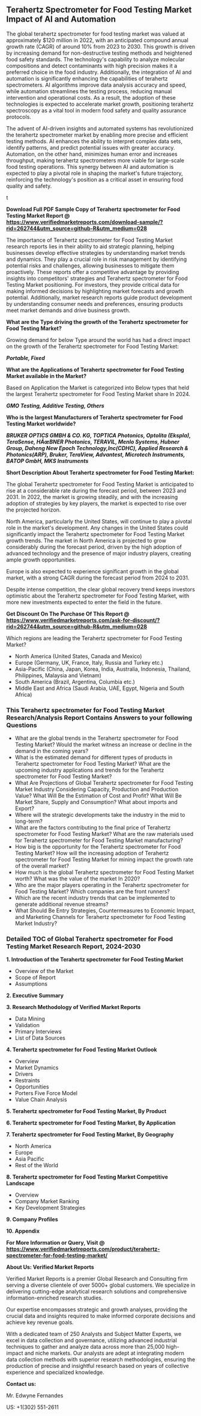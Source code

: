 <h2>Terahertz Spectrometer for Food Testing Market Impact of AI and Automation</h2><p>The global terahertz spectrometer for food testing market was valued at approximately $120 million in 2022, with an anticipated compound annual growth rate (CAGR) of around 10% from 2023 to 2030. This growth is driven by increasing demand for non-destructive testing methods and heightened food safety standards. The technology's capability to analyze molecular compositions and detect contaminants with high precision makes it a preferred choice in the food industry. Additionally, the integration of AI and automation is significantly enhancing the capabilities of terahertz spectrometers. AI algorithms improve data analysis accuracy and speed, while automation streamlines the testing process, reducing manual intervention and operational costs. As a result, the adoption of these technologies is expected to accelerate market growth, positioning terahertz spectroscopy as a vital tool in modern food safety and quality assurance protocols.</p><p>The advent of AI-driven insights and automated systems has revolutionized the terahertz spectrometer market by enabling more precise and efficient testing methods. AI enhances the ability to interpret complex data sets, identify patterns, and predict potential issues with greater accuracy. Automation, on the other hand, minimizes human error and increases throughput, making terahertz spectrometers more viable for large-scale food testing operations. This synergy between AI and automation is expected to play a pivotal role in shaping the market's future trajectory, reinforcing the technology's position as a critical asset in ensuring food quality and safety.</p>t</p><p id="" class=""><strong>Download Full PDF Sample Copy of Terahertz spectrometer for Food Testing Market Report @ <a href="https://www.verifiedmarketreports.com/download-sample/?rid=262744&utm_source=github-R&utm_medium=028" target="_blank">https://www.verifiedmarketreports.com/download-sample/?rid=262744&utm_source=github-R&utm_medium=028</a></strong></p><p>The importance of&nbsp;Terahertz spectrometer for Food Testing Market research reports lies in their ability to aid strategic planning, helping businesses develop effective strategies by understanding market trends and dynamics. They play a crucial role in risk management by identifying potential risks and challenges, allowing businesses to mitigate them proactively. These reports offer a competitive advantage by providing insights into competitors' strategies and Terahertz spectrometer for Food Testing Market positioning. For investors, they provide critical data for making informed decisions by highlighting market forecasts and growth potential. Additionally, market research reports guide product development by understanding consumer needs and preferences, ensuring products meet market demands and drive business growth.</p><p><strong>What are the&nbsp;Type driving the growth of the Terahertz spectrometer for Food Testing Market?</strong></p><p id="" class="">Growing demand for below Type around the world has had a direct impact on the growth of the Terahertz spectrometer for Food Testing Market:</p><em><strong>Portable, Fixed</strong></em></p><strong>What are the&nbsp;Applications&nbsp;of Terahertz spectrometer for Food Testing Market available in the Market?</strong></p><p id="" class="">Based on Application the Market is categorized into Below types that held the largest Terahertz spectrometer for Food Testing Market share In 2024.</p><em><strong>GMO Testing, Additive Testing, Others</strong></em></p><strong>Who is the largest Manufacturers of Terahertz spectrometer for Food Testing Market worldwide?</strong></p><p><em><strong>BRUKER OPTICS GMBH & CO. KG, TOPTICA Photonics, Optolita (Ekspla), TeraSense, HÃœBNER Photonics, TERAVIL, Menlo Systems, Hubner Group, Daheng New Epoch Technology,Inc(CDHC), Applied Research & Photonics(ARP), Bruker, TeraView, Advantest, Microtech Instruments, BATOP GmbH, MKS Instruments</strong></em></p><p id="" class=""><strong>Short Description About Terahertz spectrometer for Food Testing Market:</strong></p><p>The global Terahertz spectrometer for Food Testing Market is anticipated to rise at a considerable rate during the forecast period, between 2023 and 2031. In 2022, the market is growing steadily, and with the increasing adoption of strategies by key players, the market is expected to rise over the projected horizon.</p><p>North America, particularly the United States, will continue to play a pivotal role in the market's development. Any changes in the United States could significantly impact the Terahertz spectrometer for Food Testing Market growth trends. The market in North America is projected to grow considerably during the forecast period, driven by the high adoption of advanced technology and the presence of major industry players, creating ample growth opportunities.</p><p>Europe is also expected to experience significant growth in the global market, with a strong CAGR during the forecast period from 2024 to 2031.</p><p>Despite intense competition, the clear global recovery trend keeps investors optimistic about the Terahertz spectrometer for Food Testing Market, with more new investments expected to enter the field in the future.</p><p id="" class=""><strong>Get Discount On The Purchase Of This Report @ <a href="https://www.verifiedmarketreports.com/ask-for-discount/?rid=262744&utm_source=github-R&utm_medium=028" target="_blank">https://www.verifiedmarketreports.com/ask-for-discount/?rid=262744&utm_source=github-R&utm_medium=028</a></strong></p>Which regions are leading the Terahertz spectrometer for Food Testing Market?</p><ul><li>North America (United States, Canada and Mexico)</li><li>Europe (Germany, UK, France, Italy, Russia and Turkey etc.)</li><li>Asia-Pacific (China, Japan, Korea, India, Australia, Indonesia, Thailand, Philippines, Malaysia and Vietnam)</li><li>South America (Brazil, Argentina, Columbia etc.)</li><li>Middle East and Africa (Saudi Arabia, UAE, Egypt, Nigeria and South Africa)</li></ul><h3 id="" class="">This Terahertz spectrometer for Food Testing Market Research/Analysis Report Contains Answers to your following Questions</h3><ul><li>What are the global trends in the Terahertz spectrometer for Food Testing Market? Would the market witness an increase or decline in the demand in the coming years?</li><li>What is the estimated demand for different types of products in Terahertz spectrometer for Food Testing Market? What are the upcoming industry applications and trends for the Terahertz spectrometer for Food Testing Market?</li><li>What Are Projections of Global Terahertz spectrometer for Food Testing Market Industry Considering Capacity, Production and Production Value? What Will Be the Estimation of Cost and Profit? What Will Be Market Share, Supply and Consumption? What about imports and Export?</li><li>Where will the strategic developments take the industry in the mid to long-term?</li><li>What are the factors contributing to the final price of Terahertz spectrometer for Food Testing Market? What are the raw materials used for Terahertz spectrometer for Food Testing Market manufacturing?</li><li>How big is the opportunity for the Terahertz spectrometer for Food Testing Market? How will the increasing adoption of Terahertz spectrometer for Food Testing Market for mining impact the growth rate of the overall market?</li><li>How much is the global Terahertz spectrometer for Food Testing Market worth? What was the value of the market In 2020?</li><li>Who are the major players operating in the Terahertz spectrometer for Food Testing Market? Which companies are the front runners?</li><li>Which are the recent industry trends that can be implemented to generate additional revenue streams?</li><li>What Should Be Entry Strategies, Countermeasures to Economic Impact, and Marketing Channels for Terahertz spectrometer for Food Testing Market Industry?</li></ul><h3 id="" class="">Detailed TOC of Global Terahertz spectrometer for Food Testing Market Research Report, 2024-2030</h3><p id="" class=""><strong>1. Introduction of the Terahertz spectrometer for Food Testing Market</strong></p><ul><li>Overview of the Market</li><li>Scope of Report</li><li>Assumptions</li></ul><p id="" class=""><strong>2. Executive Summary</strong></p><p id="" class=""><strong>3. Research Methodology of Verified Market Reports</strong></p><ul><li>Data Mining</li><li>Validation</li><li>Primary Interviews</li><li>List of Data Sources</li></ul><p id="" class=""><strong>4. Terahertz spectrometer for Food Testing Market Outlook</strong></p><ul><li>Overview</li><li>Market Dynamics</li><li>Drivers</li><li>Restraints</li><li>Opportunities</li><li>Porters Five Force Model</li><li>Value Chain Analysis</li></ul><p id="" class=""><strong>5. Terahertz spectrometer for Food Testing Market, By Product</strong></p><p id="" class=""><strong>6. Terahertz spectrometer for Food Testing Market, By Application</strong></p><p id="" class=""><strong>7. Terahertz spectrometer for Food Testing Market, By Geography</strong></p><ul><li>North America</li><li>Europe</li><li>Asia Pacific</li><li>Rest of the World</li></ul><p id="" class=""><strong>8. Terahertz spectrometer for Food Testing Market Competitive Landscape</strong></p><ul><li>Overview</li><li>Company Market Ranking</li><li>Key Development Strategies</li></ul><p id="" class=""><strong>9. Company Profiles</strong></p><p id="" class=""><strong>10. Appendix</strong></p><p id="" class=""><strong>For More Information or Query, Visit @ <a href="https://www.verifiedmarketreports.com/product/terahertz-spectrometer-for-food-testing-market/" target="_blank">https://www.verifiedmarketreports.com/product/terahertz-spectrometer-for-food-testing-market/</a></strong></p><p id="" class=""><strong>About Us: Verified Market Reports</strong></p><p id="" class="">Verified Market Reports is a premier Global Research and Consulting firm serving a diverse clientele of over 5000+ global customers. We specialize in delivering cutting-edge analytical research solutions and comprehensive information-enriched research studies.</p><p id="" class="">Our expertise encompasses strategic and growth analyses, providing the crucial data and insights required to make informed corporate decisions and achieve key revenue goals.</p><p id="" class="">With a dedicated team of 250 Analysts and Subject Matter Experts, we excel in data collection and governance, utilizing advanced industrial techniques to gather and analyze data across more than 25,000 high-impact and niche markets. Our analysts are adept at integrating modern data collection methods with superior research methodologies, ensuring the production of precise and insightful research based on years of collective experience and specialized knowledge.</p><p id="" class=""><strong>Contact us:</strong></p><p id="" class="">Mr. Edwyne Fernandes</p><p id="" class="">US: +1(302) 551-2611</p>